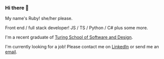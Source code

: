 ### Hi there 👋

My name's Ruby! she/her please. 

Front end / full stack developer! JS / TS / Python / C# plus some more.

I'm a recent graduate of [Turing School of Software and Design](https://turing.io). 

I'm currently looking for a job! Please contact me on [LinkedIn](https://www.linkedin.com/in/ruby-rinken) or send me an [email](mailto:rubyrinken@gmail.com). 
